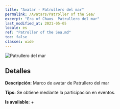 ```yaml
---
title: "Avatar - Patrullero del mar"
permalink: /Avatars/Patroller of the Sea/
excerpt: "Era of Chaos  Patrullero del mar"
last_modified_at: 2021-05-05
locale: es
ref: "Patroller of the Sea.md"
toc: false
classes: wide
---
```

 ![Patrullero del mar](/images/a/avatarFrame_102.png)

## Detalles

 **Descripción:** Marco de avatar de Patrullero del mar 

 **Tips:** Se obtiene mediante la participación en eventos. 

 **Is available:**  + 

